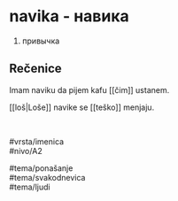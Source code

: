 # navika - навика

1. привычка

## Rečenice

Imam naviku da pijem kafu [[čim]] ustanem.

[[loš|Loše]] navike se [[teško]] menjaju.

<br>

#vrsta/imenica  
#nivo/A2  

#tema/ponašanje  
#tema/svakodnevica  
#tema/ljudi  
